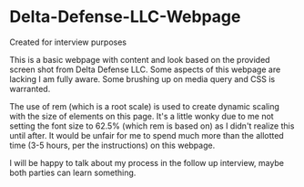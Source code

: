 # Delta-Defense-LLC-Webpage
Created for interview purposes


This is a basic webpage with content and look based on the provided screen shot from Delta Defense LLC. Some aspects of this webpage are lacking I am fully aware. Some brushing up on media query and CSS is warranted.

The use of rem (which is a root scale) is used to create dynamic scaling with the size of elements on this page. It's a little wonky due to me not setting the font size to 62.5% (which rem is based on) as I didn't realize this until after. It would be unfair for me to spend much more than the allotted time (3-5 hours, per the instructions) on this webpage.

I will be happy to talk about my process in the follow up interview, maybe both parties can learn something.
